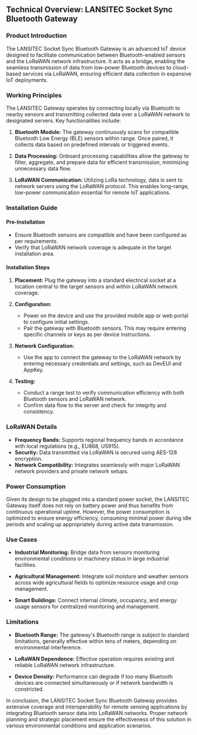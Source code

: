 ## Technical Overview: LANSITEC Socket Sync Bluetooth Gateway

### Product Introduction
The LANSITEC Socket Sync Bluetooth Gateway is an advanced IoT device designed to facilitate communication between Bluetooth-enabled sensors and the LoRaWAN network infrastructure. It acts as a bridge, enabling the seamless transmission of data from low-power Bluetooth devices to cloud-based services via LoRaWAN, ensuring efficient data collection in expansive IoT deployments.

### Working Principles
The LANSITEC Gateway operates by connecting locally via Bluetooth to nearby sensors and transmitting collected data over a LoRaWAN network to designated servers. Key functionalities include:

1. **Bluetooth Module:** The gateway continuously scans for compatible Bluetooth Low Energy (BLE) sensors within range. Once paired, it collects data based on predefined intervals or triggered events.

2. **Data Processing:** Onboard processing capabilities allow the gateway to filter, aggregate, and prepare data for efficient transmission, minimizing unnecessary data flow.

3. **LoRaWAN Communication:** Utilizing LoRa technology, data is sent to network servers using the LoRaWAN protocol. This enables long-range, low-power communication essential for remote IoT applications.

### Installation Guide
#### Pre-Installation
- Ensure Bluetooth sensors are compatible and have been configured as per requirements.
- Verify that LoRaWAN network coverage is adequate in the target installation area.

#### Installation Steps
1. **Placement:** Plug the gateway into a standard electrical socket at a location central to the target sensors and within LoRaWAN network coverage.
   
2. **Configuration:**
   - Power on the device and use the provided mobile app or web portal to configure initial settings.
   - Pair the gateway with Bluetooth sensors. This may require entering specific channels or keys as per device instructions.

3. **Network Configuration:**
   - Use the app to connect the gateway to the LoRaWAN network by entering necessary credentials and settings, such as DevEUI and AppKey.

4. **Testing:**
   - Conduct a range test to verify communication efficiency with both Bluetooth sensors and LoRaWAN network.
   - Confirm data flow to the server and check for integrity and consistency.

### LoRaWAN Details
- **Frequency Bands:** Supports regional frequency bands in accordance with local regulations (e.g., EU868, US915).
- **Security:** Data transmitted via LoRaWAN is secured using AES-128 encryption.
- **Network Compatibility:** Integrates seamlessly with major LoRaWAN network providers and private network setups.

### Power Consumption
Given its design to be plugged into a standard power socket, the LANSITEC Gateway itself does not rely on battery power and thus benefits from continuous operational uptime. However, the power consumption is optimized to ensure energy efficiency, consuming minimal power during idle periods and scaling up appropriately during active data transmission.

### Use Cases
- **Industrial Monitoring:** Bridge data from sensors monitoring environmental conditions or machinery status in large industrial facilities.
  
- **Agricultural Management:** Integrate soil moisture and weather sensors across wide agricultural fields to optimize resource usage and crop management.

- **Smart Buildings:** Connect internal climate, occupancy, and energy usage sensors for centralized monitoring and management.

### Limitations
- **Bluetooth Range:** The gateway's Bluetooth range is subject to standard limitations, generally effective within tens of meters, depending on environmental interference.

- **LoRaWAN Dependence:** Effective operation requires existing and reliable LoRaWAN network infrastructure.

- **Device Density:** Performance can degrade if too many Bluetooth devices are connected simultaneously or if network bandwidth is constricted.

In conclusion, the LANSITEC Socket Sync Bluetooth Gateway provides extensive coverage and interoperability for remote sensing applications by integrating Bluetooth sensor data into LoRaWAN networks. Proper network planning and strategic placement ensure the effectiveness of this solution in various environmental conditions and application scenarios.